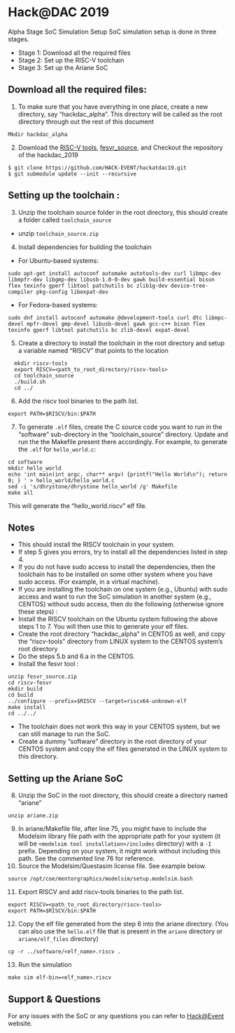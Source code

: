 # Hack@DAC 2019

Alpha Stage SoC Simulation Setup 
SoC simulation setup is done in three stages.
* Stage 1: Download all the required files
* Stage 2: Set up the RISC-V toolchain
* Stage 3: Set up the Ariane SoC

## Download all the required files: 
1. To make sure that you have everything in one place, create a new directory, say “hackdac_alpha”. This directory will be called as the root directory through out the rest of this document 
```
Mkdir hackdac_alpha 
```
2. Download the [RISC-V tools](https://drive.google.com/drive/folders/1QH6BuNU2eiIv19rBtn7zWPXdTk3HRXlN?usp=s), [fesvr_source](https://drive.google.com/drive/folders/1QH6BuNU2eiIv19rBtn7zWPXdTk3HRXlN), and Checkout the repository of the hackdac_2019
```
$ git clone https://github.com/HACK-EVENT/hackatdac19.git
$ git submodule update --init --recursive
```

## Setting up the toolchain : 
3. Unzip the toolchain source folder in the root directory, this should create a folder called ```toolchain_source```
  + unzip ```toolchain_source.zip```
4. Install dependencies for building the toolchain 
  + For Ubuntu-based systems: 
```
sudo apt-get install autoconf automake autotools-dev curl libmpc-dev libmpfr-dev libgmp-dev libusb-1.0-0-dev gawk build-essential bison flex texinfo gperf libtool patchutils bc zlib1g-dev device-tree-compiler pkg-config libexpat-dev 
```
  + For Fedora-based systems: 
```
sudo dnf install autoconf automake @development-tools curl dtc libmpc-devel mpfr-devel gmp-devel libusb-devel gawk gcc-c++ bison flex texinfo gperf libtool patchutils bc zlib-devel expat-devel
```
5. Create a directory to install the toolchain in the root directory and setup a variable named 
“RISCV” that points to the location 
```
  mkdir riscv-tools 
  export RISCV=<path_to_root_directory/riscv-tools> 
  cd toolchain_source 
  ./build.sh 
  cd ../ 
```
6. Add the riscv tool binaries to the path list. 
```
export PATH=$RISCV/bin:$PATH 
```
7. To generate ```.elf``` files, create the C source code you want to run in the “software” sub-directory in the “toolchain_source” directory. Update and run the the Makefile present there accordingly. For example, to generate the ```.elf``` for ```hello_world.c```: 
```
cd software
mkdir hello_world
echo 'int main(int argc, char** argv) {printf("Hello World\n"); return 0; } ' > hello_world/hello_world.c
sed -i 's/dhrystone/dhrystone hello_world /g' Makefile
make all 
```
This will generate the “hello_world.riscv” elf file. 
## Notes
* This should install the RISCV toolchain in your system. 
* If step 5 gives you errors, try to install all the dependencies listed in step 4. 
* If you do not have sudo access to install the dependencies, then the toolchain has to be installed on some other system where you have sudo access. (For example, in a virtual machine). 
* If you are installing the toolchain on one system (e.g., Ubuntu) with sudo access and want to run the SoC simulation in another system (e.g., CENTOS) without sudo access, then do the following (otherwise ignore these steps) : 
* Install the RISCV toolchain on the Ubuntu system following the above steps 1 to 7. You will then use this to generate your elf files. 
* Create the root directory “hackdac_alpha” in CENTOS as well, and copy the “riscv-tools” directory from LINUX system to the CENTOS system’s root directory 
* Do the steps 5.b and 6.a in the CENTOS.
* Install the fesvr tool : 
```
unzip fesvr_source.zip
cd riscv-fesvr
mkdir build 
cd build 
../configure --prefix=$RISCV --target=riscv64-unknown-elf
make install
cd ../../ 
```
* The toolchain does not work this way in your CENTOS system, but we can still manage to run the SoC. 
* Create a dummy “software” directory in the root directory of your CENTOS system and copy the elf files generated in the LINUX system to this directory. 

## Setting up the Ariane SoC
8. Unzip the SoC in the root directory, this should create a directory named “ariane” 
```
unzip ariane.zip
```
9. In ariane/Makefile file, after line 75, you might have to include the Modelsim library file path with the appropriate path for your system (it will be ```<modelsim tool installation>/includes``` directory) with a ```-I``` prefix. Depending on your system, it might work without including this path. See the commented line 76 for reference. 
10. Source the Modelsim/Questasim license file. See example below. 
```
source /opt/coe/mentorgraphics/modelsim/setup.modelsim.bash 
```
11. Export RISCV and add riscv-tools binaries to the path list. 
```
export RISCV=<path_to_root_directory/riscv-tools> 
export PATH=$RISCV/bin:$PATH
```

12. Copy the elf file generated from the step 6 into the ariane directory. (You can also use 
the ```hello.elf``` file that is present in the ```ariane``` directory or ```ariane/elf_files``` directory) 
```
cp -r ../software/<elf_name>.riscv . 
```
13. Run the simulation 
```
make sim elf-bin=<elf_name>.riscv 
```

## Support & Questions

For any issues with the SoC or any questions you can refer to [Hack@Event](https://hackatevent.org) website.
